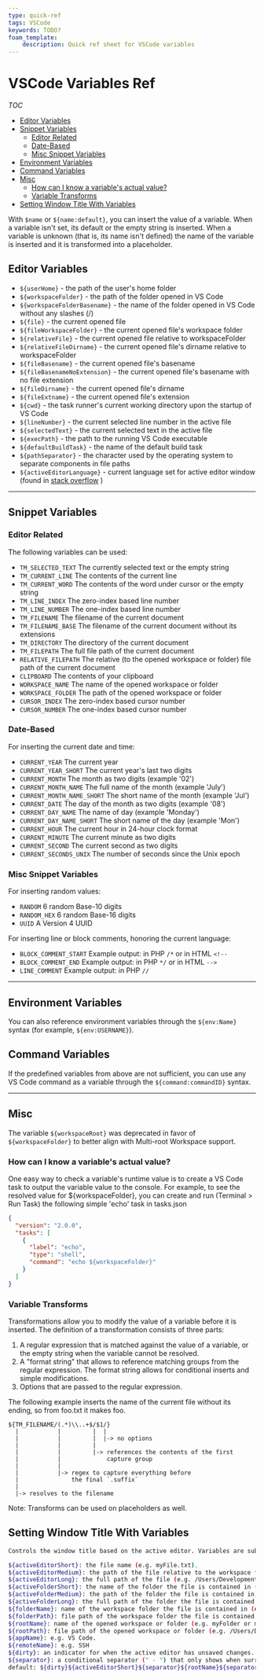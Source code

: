```yaml
---
type: quick-ref
tags: VSCode 
keywords: TODO?
foam_template:
    description: Quick ref sheet for VSCode variables
---
```

# VSCode Variables Ref

*TOC*
- [Editor Variables](#editor-variables)
- [Snippet Variables](#snippet-variables)
  - [Editor Related](#editor-related)
  - [Date-Based](#date-based)
  - [Misc Snippet Variables](#misc-snippet-variables)
- [Environment Variables](#environment-variables)
- [Command Variables](#command-variables)
- [Misc](#misc)
  - [How can I know a variable's actual value?](#how-can-i-know-a-variables-actual-value)
  - [Variable Transforms](#variable-transforms)
- [Setting Window Title With Variables](#setting-window-title-with-variables)

With `$name` or `${name:default}`, you can insert the value of a variable. When a variable isn't set, its default or the empty string is inserted. When a variable is unknown (that is, its name isn't defined) the name of the variable is inserted and it is transformed into a placeholder.

## Editor Variables

- `${userHome}` - the path of the user's home folder
- `${workspaceFolder}` - the path of the folder opened in VS Code
- `${workspaceFolderBasename}` - the name of the folder opened in VS Code without any slashes (/)
- `${file}` - the current opened file
- `${fileWorkspaceFolder}` - the current opened file's workspace folder
- `${relativeFile}` - the current opened file relative to workspaceFolder
- `${relativeFileDirname}` - the current opened file's dirname relative to workspaceFolder
- `${fileBasename}` - the current opened file's basename
- `${fileBasenameNoExtension}` - the current opened file's basename with no file extension
- `${fileDirname}` - the current opened file's dirname
- `${fileExtname}` - the current opened file's extension
- `${cwd}` - the task runner's current working directory upon the startup of VS Code
- `${lineNumber}` - the current selected line number in the active file
- `${selectedText}` - the current selected text in the active file
- `${execPath}` - the path to the running VS Code executable
- `${defaultBuildTask}` - the name of the default build task
- `${pathSeparator}` - the character used by the operating system to separate components in file paths
- `${activeEditorLanguage}` - current language set for active editor window (found in [stack overflow](https://stackoverflow.com/questions/38703278/vscode-environment-variables-besides-workspaceroot) )

---

## Snippet Variables

### Editor Related

The following variables can be used:

- `TM_SELECTED_TEXT` The currently selected text or the empty string
- `TM_CURRENT_LINE` The contents of the current line
- `TM_CURRENT_WORD` The contents of the word under cursor or the empty string
- `TM_LINE_INDEX` The zero-index based line number
- `TM_LINE_NUMBER` The one-index based line number
- `TM_FILENAME` The filename of the current document
- `TM_FILENAME_BASE` The filename of the current document without its extensions
- `TM_DIRECTORY` The directory of the current document
- `TM_FILEPATH` The full file path of the current document
- `RELATIVE_FILEPATH` The relative (to the opened workspace or folder) file path of the current document
- `CLIPBOARD` The contents of your clipboard
- `WORKSPACE_NAME` The name of the opened workspace or folder
- `WORKSPACE_FOLDER` The path of the opened workspace or folder
- `CURSOR_INDEX` The zero-index based cursor number
- `CURSOR_NUMBER` The one-index based cursor number

### Date-Based

For inserting the current date and time:

- `CURRENT_YEAR` The current year
- `CURRENT_YEAR_SHORT` The current year's last two digits
- `CURRENT_MONTH` The month as two digits (example '02')
- `CURRENT_MONTH_NAME` The full name of the month (example 'July')
- `CURRENT_MONTH_NAME_SHORT` The short name of the month (example 'Jul')
- `CURRENT_DATE` The day of the month as two digits (example '08')
- `CURRENT_DAY_NAME` The name of day (example 'Monday')
- `CURRENT_DAY_NAME_SHORT` The short name of the day (example 'Mon')
- `CURRENT_HOUR` The current hour in 24-hour clock format
- `CURRENT_MINUTE` The current minute as two digits
- `CURRENT_SECOND` The current second as two digits
- `CURRENT_SECONDS_UNIX` The number of seconds since the Unix epoch

### Misc Snippet Variables

For inserting random values:

- `RANDOM` 6 random Base-10 digits
- `RANDOM_HEX` 6 random Base-16 digits
- `UUID` A Version 4 UUID

For inserting line or block comments, honoring the current language:

- `BLOCK_COMMENT_START` Example output: in PHP `/*` or in HTML `<!--`
- `BLOCK_COMMENT_END` Example output: in PHP `*/` or in HTML `-->`
- `LINE_COMMENT` Example output: in PHP `//`

---

## Environment Variables

You can also reference environment variables through the `${env:Name}` syntax (for example, `${env:USERNAME}`).

## Command Variables

If the predefined variables from above are not sufficient, you can use any VS Code command as a variable through the `${command:commandID}` syntax.

---

## Misc

The variable `${workspaceRoot}` was deprecated in favor of `${workspaceFolder}` to better align with Multi-root Workspace support.

### How can I know a variable's actual value?

One easy way to check a variable's runtime value is to create a VS Code task to output the variable value to the console. For example, to see the resolved value for ${workspaceFolder}, you can create and run (Terminal > Run Task) the following simple 'echo' task in tasks.json

```json
{
  "version": "2.0.0",
  "tasks": [
    {
      "label": "echo",
      "type": "shell",
      "command": "echo ${workspaceFolder}"
    }
  ]
}
```

### Variable Transforms

Transformations allow you to modify the value of a variable before it is inserted. The definition of a transformation consists of three parts:

1. A regular expression that is matched against the value of a variable, or the empty string when the variable cannot be resolved.
2. A "format string" that allows to reference matching groups from the regular expression. The format string allows for conditional inserts and simple modifications.
3. Options that are passed to the regular expression.

The following example inserts the name of the current file without its ending, so from foo.txt it makes foo.

```ascii
${TM_FILENAME/(.*)\\..+$/$1/}
  |           |         |  |
  |           |         |  |-> no options
  |           |         |
  |           |         |-> references the contents of the first
  |           |             capture group
  |           |
  |           |-> regex to capture everything before
  |               the final `.suffix`
  |
  |-> resolves to the filename
```

Note: Transforms can be used on placeholders as well.

## Setting Window Title With Variables

```bash
Controls the window title based on the active editor. Variables are substituted based on the context:

${activeEditorShort}: the file name (e.g. myFile.txt).
${activeEditorMedium}: the path of the file relative to the workspace folder (e.g. myFolder/myFileFolder/myFile.txt).
${activeEditorLong}: the full path of the file (e.g. /Users/Development/myFolder/myFileFolder/myFile.txt).
${activeFolderShort}: the name of the folder the file is contained in (e.g. myFileFolder).
${activeFolderMedium}: the path of the folder the file is contained in, relative to the workspace folder (e.g. myFolder/myFileFolder).
${activeFolderLong}: the full path of the folder the file is contained in (e.g. /Users/Development/myFolder/myFileFolder).
${folderName}: name of the workspace folder the file is contained in (e.g. myFolder).
${folderPath}: file path of the workspace folder the file is contained in (e.g. /Users/Development/myFolder).
${rootName}: name of the opened workspace or folder (e.g. myFolder or myWorkspace).
${rootPath}: file path of the opened workspace or folder (e.g. /Users/Development/myWorkspace).
${appName}: e.g. VS Code.
${remoteName}: e.g. SSH
${dirty}: an indicator for when the active editor has unsaved changes.
${separator}: a conditional separator (" - ") that only shows when surrounded by variables with values or static text.
default: ${dirty}${activeEditorShort}${separator}${rootName}${separator}${appName}
```
